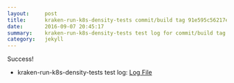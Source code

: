 ```yaml
---
layout:     post
title:      kraken-run-k8s-density-tests commit/build tag 91e595c56217efce19eb51afb72a58232ad4135a
date:       2016-09-07 20:45:17
summary:    kraken-run-k8s-density-tests test log for commit/build tag 91e595c56217efce19eb51afb72a58232ad4135a.
category:   jekyll
---
```


Success!

- kraken-run-k8s-density-tests test log: [Log File](http://s3-us-west-2.amazonaws.com/kraken-e2e-logs/testlet.kubeme.io/density/jenkins-kraken-run-k8s-density-tests-140-3/build-log.txt)
